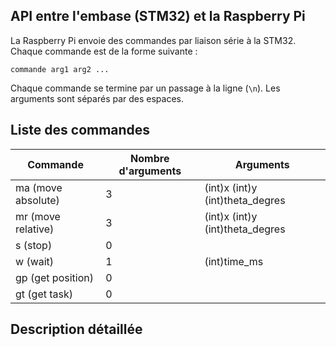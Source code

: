 ## API entre l'embase (STM32) et la Raspberry Pi 

La Raspberry Pi envoie des commandes par liaison série à la STM32. Chaque commande est de la forme suivante : 

```
commande arg1 arg2 ...
```

Chaque commande se termine par un passage à la ligne (`\n`). Les arguments sont séparés par des espaces.

## Liste des commandes 

| Commande           | Nombre d'arguments | Arguments                       |
| ------------------ | ------------------ | ------------------------------- |
| ma (move absolute) | 3                  | (int)x (int)y (int)theta_degres |
| mr (move relative) | 3                  | (int)x (int)y (int)theta_degres |
| s (stop)           | 0                  |                                 |
| w (wait)           | 1                  | (int)time_ms                    |
| gp (get position)  | 0                  |                                 |
| gt (get task)      | 0                  |                                 |

## Description détaillée 
